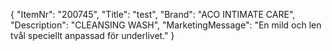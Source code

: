 {
  "ItemNr": "200745",
  "Title": "test",
  "Brand": "ACO INTIMATE CARE",
  "Description": "CLEANSING WASH",
  "MarketingMessage": "En mild och len tvål speciellt anpassad för underlivet."
}
